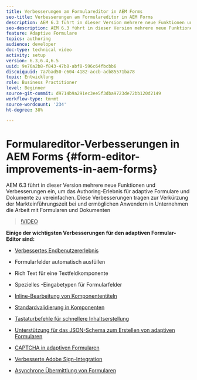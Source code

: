 ```yaml
---
title: Verbesserungen am Formulareditor in AEM Forms
seo-title: Verbesserungen am Formulareditor in AEM Forms
description: AEM 6.3 führt in dieser Version mehrere neue Funktionen und Verbesserungen ein, um das Authoring-Erlebnis für adaptive Formulare und Dokumente zu vereinfachen. Diese Verbesserungen tragen zur Verkürzung der Markteinführungszeit bei und ermöglichen Anwendern in Unternehmen die Arbeit mit Formularen und Dokumenten
seo-description: AEM 6.3 führt in dieser Version mehrere neue Funktionen und Verbesserungen ein, um das Authoring-Erlebnis für adaptive Formulare und Dokumente zu vereinfachen. Diese Verbesserungen tragen zur Verkürzung der Markteinführungszeit bei und ermöglichen Anwendern in Unternehmen die Arbeit mit Formularen und Dokumenten
feature: Adaptive Formulare
topics: authoring
audience: developer
doc-type: technical video
activity: setup
version: 6.3,6.4,6.5
uuid: 9e76a2b8-f843-47b8-abf8-596c64fbcbb6
discoiquuid: 7a7bad50-c604-4182-accb-acb85571ba78
topic: Entwicklung
role: Business Practitioner
level: Beginner
source-git-commit: d9714b9a291ec3ee5f3dba9723de72bb120d2149
workflow-type: tm+mt
source-wordcount: '234'
ht-degree: 38%

---
```



# Formulareditor-Verbesserungen in AEM Forms {#form-editor-improvements-in-aem-forms}

AEM 6.3 führt in dieser Version mehrere neue Funktionen und Verbesserungen ein, um das Authoring-Erlebnis für adaptive Formulare und Dokumente zu vereinfachen. Diese Verbesserungen tragen zur Verkürzung der Markteinführungszeit bei und ermöglichen Anwendern in Unternehmen die Arbeit mit Formularen und Dokumenten

>[!VIDEO](https://video.tv.adobe.com/v/19500/)

**Einige der wichtigsten Verbesserungen für den adaptiven Formular-Editor sind:**

* [Verbessertes Endbenutzererlebnis](https://helpx.adobe.com/aem-forms/6-3/introduction-forms-authoring.html)

* Formularfelder automatisch ausfüllen
* Rich Text für eine Textfeldkomponente 
* Spezielles -Eingabetypen für Formularfelder

* [Inline-Bearbeitung von Komponententiteln](https://helpx.adobe.com/aem-forms/6-3/introduction-forms-authoring.html)
* [Standardvalidierung in Komponenten](https://helpx.adobe.com/aem-forms/6-3/introduction-forms-authoring.html)
* [Tastaturbefehle für schnellere Inhaltserstellung](https://helpx.adobe.com/aem-forms/6-3/keyboard-shortcuts.html#AdaptiveFormEditor)
* [Unterstützung für das JSON-Schema zum Erstellen von adaptiven Formularen](https://helpx.adobe.com/aem-forms/6-3/adaptive-form-json-schema-form-model.html)
* [CAPTCHA in adaptiven Formularen](https://helpx.adobe.com/aem-forms/6-3/captcha-adaptive-forms.html)
* [Verbesserte Adobe Sign-Integration](https://helpx.adobe.com/aem-forms/6-3/working-with-adobe-sign.html)
* [Asynchrone Übermittlung von Formularen](https://helpx.adobe.com/aem-forms/6-3/asynchronous-submissions-adaptive-forms.html)
